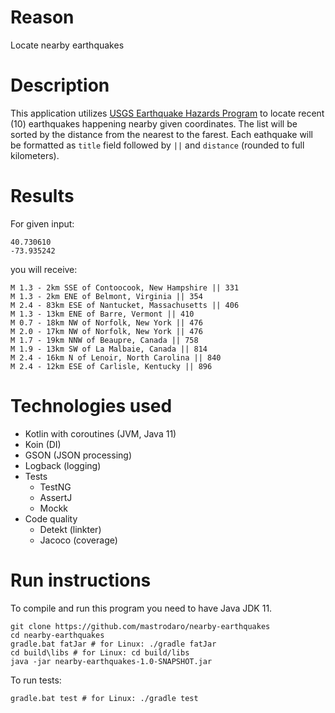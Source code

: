 # Reason
Locate nearby earthquakes

# Description
This application utilizes [USGS Earthquake Hazards Program](https://earthquake.usgs.gov/aboutus/) to locate recent (10) earthquakes happening nearby given coordinates. The list will be sorted by the distance from the nearest to the farest. Each eathquake will be formatted as `title` field followed by ` || ` and `distance` (rounded to full kilometers).

# Results
For given input:
```
40.730610
-73.935242
```
you will receive:
```
M 1.3 - 2km SSE of Contoocook, New Hampshire || 331
M 1.3 - 2km ENE of Belmont, Virginia || 354
M 2.4 - 83km ESE of Nantucket, Massachusetts || 406
M 1.3 - 13km ENE of Barre, Vermont || 410
M 0.7 - 18km NW of Norfolk, New York || 476
M 2.0 - 17km NW of Norfolk, New York || 476
M 1.7 - 19km NNW of Beaupre, Canada || 758
M 1.9 - 13km SW of La Malbaie, Canada || 814
M 2.4 - 16km N of Lenoir, North Carolina || 840
M 2.4 - 12km ESE of Carlisle, Kentucky || 896
```

# Technologies used
* Kotlin with coroutines (JVM, Java 11)
* Koin (DI)
* GSON (JSON processing)
* Logback (logging)
* Tests
  * TestNG
  * AssertJ
  * Mockk
* Code quality
  * Detekt (linkter)
  * Jacoco (coverage)

# Run instructions
To compile and run this program you need to have Java JDK 11.
```
git clone https://github.com/mastrodaro/nearby-earthquakes
cd nearby-earthquakes
gradle.bat fatJar # for Linux: ./gradle fatJar
cd build\libs # for Linux: cd build/libs
java -jar nearby-earthquakes-1.0-SNAPSHOT.jar
```
To run tests:
```
gradle.bat test # for Linux: ./gradle test
```
